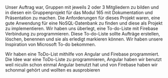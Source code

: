 Unser Auftrag war, Gruppen mit jeweils 2 oder 3 Mitgliedern zu bilden und in diesen ein Gruppenprojekt für das Modul 165 mit Dokumentation und Präsentation zu machen. Die Anforderungen für dieses Projekt waren, eine gute Anwendung für eine NoSQL-Datenbank zu finden und diese als Projekt zu implementieren. Wir haben uns überlegt, eine To-do-Liste mit Firebase Verbindung zu programmieren. Diese To-do-Liste sollte Aufträge erstellen, löschen, benennen und sie als erledigt markieren können. Wir haben unsere Inspiration von Microsoft To-do bekommen.

Wir haben eine ToDo-List mithilfe von Angular und Firebase programmiert. Die Idee war eine ToDo-Liste zu programmieren, Angular haben wir benutzt weil niculin schon einmal Angular benutzt hat und von Firebase haben wir schonmal gehört und wollten es ausprobieren
